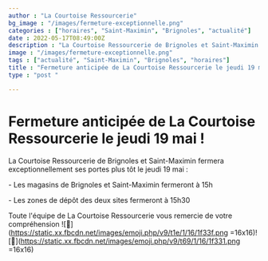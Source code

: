 ```yaml
---
author : "La Courtoise Ressourcerie"
bg_image : "/images/fermeture-exceptionnelle.png"
categories : ["horaires", "Saint-Maximin", "Brignoles", "actualité"]
date : 2022-05-17T08:49:00Z
description : "La Courtoise Ressourcerie de Brignoles et Saint-Maximin fermera ses portes plus tôt jeudi 19 mai"
image : "/images/fermeture-exceptionnelle.png"
tags : ["actualité", "Saint-Maximin", "Brignoles", "horaires"]
title : "Fermeture anticipée de La Courtoise Ressourcerie le jeudi 19 mai !"
type : "post "

---
```

# Fermeture anticipée de La Courtoise Ressourcerie le jeudi 19 mai ! 

La Courtoise Ressourcerie de Brignoles et Saint-Maximin fermera exceptionnellement ses portes plus tôt le jeudi 19 mai :

\- Les magasins de Brignoles et Saint-Maximin fermeront à 15h

\- Les zones de dépôt des deux sites fermeront à 15h30

Toute l'équipe de La Courtoise Ressourcerie vous remercie de votre compréhension ![🌿](https://static.xx.fbcdn.net/images/emoji.php/v9/t1e/1/16/1f33f.png =16x16)![🌱](https://static.xx.fbcdn.net/images/emoji.php/v9/t69/1/16/1f331.png =16x16)